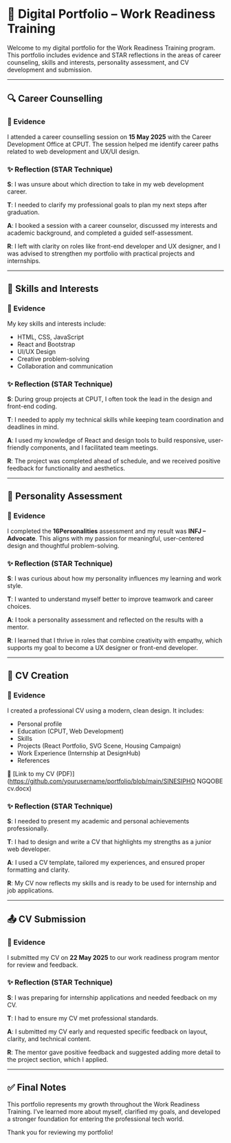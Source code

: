 # 💼 Digital Portfolio – Work Readiness Training

Welcome to my digital portfolio for the Work Readiness Training program. This portfolio includes evidence and STAR reflections in the areas of career counseling, skills and interests, personality assessment, and CV development and submission.

---

## 🔍 Career Counselling

### 📄 Evidence
I attended a career counselling session on **15 May 2025** with the Career Development Office at CPUT. The session helped me identify career paths related to web development and UX/UI design.

### ✨ Reflection (STAR Technique)

**S**: I was unsure about which direction to take in my web development career.

**T**: I needed to clarify my professional goals to plan my next steps after graduation.

**A**: I booked a session with a career counselor, discussed my interests and academic background, and completed a guided self-assessment.

**R**: I left with clarity on roles like front-end developer and UX designer, and I was advised to strengthen my portfolio with practical projects and internships.

---

## 🧠 Skills and Interests

### 📄 Evidence
My key skills and interests include:
- HTML, CSS, JavaScript
- React and Bootstrap
- UI/UX Design
- Creative problem-solving
- Collaboration and communication

### ✨ Reflection (STAR Technique)

**S**: During group projects at CPUT, I often took the lead in the design and front-end coding.

**T**: I needed to apply my technical skills while keeping team coordination and deadlines in mind.

**A**: I used my knowledge of React and design tools to build responsive, user-friendly components, and I facilitated team meetings.

**R**: The project was completed ahead of schedule, and we received positive feedback for functionality and aesthetics.

---

## 🧬 Personality Assessment

### 📄 Evidence
I completed the **16Personalities** assessment and my result was **INFJ – Advocate**. This aligns with my passion for meaningful, user-centered design and thoughtful problem-solving.

### ✨ Reflection (STAR Technique)

**S**: I was curious about how my personality influences my learning and work style.

**T**: I wanted to understand myself better to improve teamwork and career choices.

**A**: I took a personality assessment and reflected on the results with a mentor.

**R**: I learned that I thrive in roles that combine creativity with empathy, which supports my goal to become a UX designer or front-end developer.

---

## 📃 CV Creation

### 📄 Evidence
I created a professional CV using a modern, clean design. It includes:
- Personal profile
- Education (CPUT, Web Development)
- Skills
- Projects (React Portfolio, SVG Scene, Housing Campaign)
- Work Experience (Internship at DesignHub)
- References

📎 [Link to my CV (PDF)](https://github.com/yourusername/portfolio/blob/main/SINESIPHO NGQOBE cv.docx)

### ✨ Reflection (STAR Technique)

**S**: I needed to present my academic and personal achievements professionally.

**T**: I had to design and write a CV that highlights my strengths as a junior web developer.

**A**: I used a CV template, tailored my experiences, and ensured proper formatting and clarity.

**R**: My CV now reflects my skills and is ready to be used for internship and job applications.

---

## 📤 CV Submission

### 📄 Evidence
I submitted my CV on **22 May 2025** to our work readiness program mentor for review and feedback.

### ✨ Reflection (STAR Technique)

**S**: I was preparing for internship applications and needed feedback on my CV.

**T**: I had to ensure my CV met professional standards.

**A**: I submitted my CV early and requested specific feedback on layout, clarity, and technical content.

**R**: The mentor gave positive feedback and suggested adding more detail to the project section, which I applied.

---

## ✅ Final Notes

This portfolio represents my growth throughout the Work Readiness Training. I’ve learned more about myself, clarified my goals, and developed a stronger foundation for entering the professional tech world.

Thank you for reviewing my portfolio!
